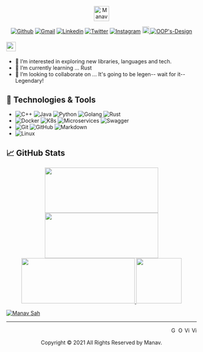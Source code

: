 
<!---
manavsah/manavsah is a ✨ special ✨ repository because its `README.md` (this file) appears on your GitHub profile.
You can click the Preview link to take a look at your changes.
--->

<p align="center"><img alt="Manav Sah" src="https://img.shields.io/badge/Hello,%20Friend's!%20I'm,-Manav%20Sah-informational?style=flat-square&logoColor=white&color=2bbc8a" height="40em" /> </p>
<!-- ### -->
<!-- Social links -->
<div align='center'>
  <a href="https://github.com/manavsah/"><img alt="Github" src="https://img.shields.io/badge/Github-blue?style=flat&logo=github"/></a>
  <a href="mailto:manav.sah@gmail.com"><img alt="Gmail" src="https://img.shields.io/badge/Gmail-blue?style=flate&logo=gmail"/></a>
  <a href="https://www.linkedin.com/in/manavsah/"><img alt="Linkedin" src="https://img.shields.io/badge/LinkedIn-blue?style=flat&logo=linkedin"/></a>
  <a href="https://twitter.com/manavsah"><img alt="Twitter"  src="https://img.shields.io/badge/Twitter-blue?style=flat&logo=twitter"/></a>
  <a href="https://www.instagram.com/manavsah/"><img alt="Instagram" src="https://img.shields.io/badge/Instagram-blue?style=flat&logo=instagram"/></a>
  <a href="http://oops-d.blogspot.com/"><img  alt="Blogger" src="https://www.blogger.com/img/logo_blogger_40px.png" height="18em"/>&nbsp;<img alt="OOP's-Design" src="https://img.shields.io/badge/OOP's Design-blue?style=flat"/></a>
</div>



<!-- ## &#x270d; Blog & Writing -->
#### <img src="https://img.shields.io/badge/About-Me-blue?style=flat-square" height="25em"/>
- 👀 I’m interested in exploring new libraries, languages and tech.
- 🌱 I’m currently learning ... Rust
- 💞️ I’m looking to collaborate on ... It's going to be legen-- wait for it-- Legendary!


<!-- ## <img src="https://img.shields.io/badge/Technologies-& Tools-informational?style=flat-square" height="25em" /> -->
## 🔧  Technologies & Tools
- ![C++](https://img.shields.io/badge/Code-C/C++-informational?style=flat&logo=C&logoColor=white&color=2bbc8a)
  ![Java](https://img.shields.io/badge/Code-Java-informational?style=flat&logo=Java&logoColor=white&color=2bbc8a)
  ![Python](https://img.shields.io/badge/Code-Python-informational?style=flat&logo=python&logoColor=white&color=2bbc8a)
  ![Golang](https://img.shields.io/badge/Code-Golang-informational?style=flat&logo=go&logoColor=white&color=2bbc8a)
  ![Rust](https://img.shields.io/badge/Code-Rust-informational?style=flat&logo=rust&logoColor=white&color=2bbc8a)
- ![Docker](https://img.shields.io/badge/Tools-Docker-informational?style=flat&logo=docker&logoColor=white&color=2bbc8a)
  ![K8s](https://img.shields.io/badge/Tools-Kubernetes-informational?style=flat&logo=kubernetes&logoColor=white&color=2bbc8a)
  ![Microservices](https://img.shields.io/badge/API-Microservices-informational?style=flat&logo=swagger&logoColor=white&color=2bbc8a)
  ![Swagger](https://img.shields.io/badge/OpenAPI-Swagger-informational?style=flat&logo=swagger&logoColor=white&color=2bbc8a)  
- ![Git](https://img.shields.io/badge/Repo-Git-informational?style=flat&logo=git&logoColor=white&color=2bbc8a)
  ![GitHub](https://img.shields.io/badge/Repo-GitHub-informational?style=flat&logo=github&logoColor=white&color=2bbc8a)  ![Markdown](https://img.shields.io/badge/Tool-Markdown-informational?style=flat&logo=markdown&logoColor=white&color=2bbc8a)
- ![Linux](https://img.shields.io/badge/OS-Linux-informational?style=flat&logo=linux&logoColor=white&color=2bbc8a)
<!-- 
  ![Make](https://img.shields.io/badge/Code-Make-informational?style=flat&logo=cmake&logoColor=white&color=2bbc8a)
  ![Bash](https://img.shields.io/badge/Shell-Bash-informational?style=flat&logo=gnu-bash&logoColor=white&color=2bbc8a)
  ![Maven](https://img.shields.io/badge/Tool-Maven-informational?style=flat&logo=apache&logoColor=white&color=2bbc8a)
  ![Gradle](https://img.shields.io/badge/Tool-Gradle-informational?style=flat&logo=gradle&logoColor=white&color=2bbc8a) 
  ![Hive](https://img.shields.io/badge/BigData-Hive-informational?style=flat&logo=apache-hive&logoColor=white&color=2bbc8a)
  ![Spark](https://img.shields.io/badge/BigData-Spark-informational?style=flat&logo=apache-spark&logoColor=white&color=2bbc8a)
  ![Pig](https://img.shields.io/badge/BigData-Pig-informational?style=flat&logo=apache-pig&logoColor=white&color=2bbc8a)
  ![HBase](https://img.shields.io/badge/BigData-HBase-informational?style=flat&logo=hbase&logoColor=white&color=2bbc8a)
  ![Hadoop](https://img.shields.io/badge/BigData-Hadoop-informational?style=flat&logo=hadoop&logoColor=white&color=2bbc8a)
  ![ElasticSearch](https://img.shields.io/badge/Search-Elastic%20Search-informational?style=flat&logo=elastic&logoColor=white&color=2bbc8a)
  ![GPC](https://img.shields.io/badge/Cloud-GCP-informational?style=flat&logo=google&logoColor=white&color=2bbc8a)
  ![Rest](https://img.shields.io/badge/API-Rest-informational?style=flat&logo=swagger&logoColor=white&color=2bbc8a)
  ![JSON](https://img.shields.io/badge/API-JSON/YAML/XML-informational?style=flat&logo=json&logoColor=white&color=2bbc8a)
  ![SVN](https://img.shields.io/badge/Repo-Subversion-informational?style=flat&logo=subversion&logoColor=white&color=2bbc8a)
  ![Jenkins](https://img.shields.io/badge/Tool-Jenkins-informational?style=flat&logo=jenkins&logoColor=white&color=2bbc8a)
  ![Jira](https://img.shields.io/badge/Tool-Jira-informational?style=flat&logo=jira&logoColor=white&color=2bbc8a)
  ![IntelliJ_IDEA](https://img.shields.io/badge/Editor-IntelliJ_IDEA-informational?style=flat&logo=intellij-idea&logoColor=white&color=2bbc8a)
  ![Ecllipse](https://img.shields.io/badge/Editor-Eclipse-informational?style=flat&logo=eclipse-ide&logoColor=white&color=2bbc8a)
  ![VIM](https://img.shields.io/badge/Editor-Vim-informational?style=flat&logo=vim&logoColor=white&color=2bbc8a)
  ![Visual Studio Code](https://img.shields.io/badge/Editor-VS%20Code-informational?style=flat&logo=visual-studio-code&logoColor=white&color=2bbc8a) 
  ![PostgreSQL](https://img.shields.io/badge/DB-PostgreSQL-informational?style=flat&logo=postgresql&logoColor=white&color=2bbc8a)
  ![MySQL](https://img.shields.io/badge/DB-MySQL-informational?style=flat&logo=mysql&logoColor=white&color=2bbc8a)
  ![](https://img.shields.io/badge/Tools-Red_Hat_OpenShift-informational?style=flat&logo=red-hat-open-shift&logoColor=white&color=2bbc8a)
  ![](https://img.shields.io/badge/Cloud-Digital_Ocean-informational?style=flat&logo=digitalocean&logoColor=white&color=2bbc8a) 
-->


  
  
## &#x1f4c8; GitHub Stats
<!-- <image src="https://img.shields.io/badge/-blue?style=flat&logo=github" height="25em"> -->
<!-- <img src="https://img.shields.io/badge/Github-Stats-blue?style=flat-square" height="25em"> -->
<p align = "center">
  <a href="https://github.com/manavsah">
    <img src="https://github-readme-stats.vercel.app/api?username=manavsah&theme=dark&hide_border=true&show_icons=true" width="300em" height="120em" />
    <img src="https://github-readme-streak-stats.herokuapp.com?user=manavsah&theme=dark&hide_border=true&show_icons=true" width="300em" height="120em" />
    <img src="https://github-readme-stats.vercel.app/api/top-langs/?username=manavsah&theme=dark&hide_border=true&show_icons=true" width="300em" height="120em" />
    <img src="https://github-profile-trophy.vercel.app/?username=manavsah&row=1&theme=dark&hide_border=true&show_icons=true" height="120em">
  </a>
</p>
<a href="https://github.com/manavsah"><img alt="Manav Sah" src="https://img.shields.io/badge/Thanks-Manav%20Sah-informational?style=flat&logo=C&logoColor=white&color=2bbc8a"></a>
<hr/>
<p align="right">
  <img alt="GPLv3" src="https://img.shields.io/badge/License-GPLv3-blue.svg" height="15em" />
  <img alt="Open Source" src="https://badges.frapsoft.com/os/v1/open-source.svg?v=103" height="15em" />
  <img alt="Visitors" src="https://visitor-badge.glitch.me/badge?page_id=manavsah.manavsah" height="15em" />
  <img alt="View Count" src="https://views.whatilearened.today/views/github/manavsah/manavsah.svg" height="15em" />
</p>
<p align="center">Copyright © 2021 All Rights Reserved by Manav.</p>
